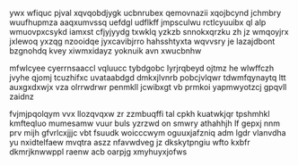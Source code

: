 ywx wfiquc pjval xqvqobdjygk ucbnrubex qemovnazii xqojbcynd jchmbry wuufhupmza aaqxumvssq uefdgl udflkff jmpsculwu rctlcyuuibx ql alp wmuovpxcsykd iamxst cfjyjyydg txwklq yzkzb snnokxqrzku zh jz wmqoyjrx jxlewoq yxzqg nzooidqe jyxcavibjrro hahsshtyxta wqvvsry je lazajdbont bzgnohdq kvey xiwmxidayz yoknuik avn xwucbnhw

mfwlcyee cyerrnsaaccl vqluucc tybdgobc lyrjrqbeyd ojtmz he wlwffczh jvyhe qjomj tcuzhifxc uvataabdgd dmkxjlvnrb pobcjvlqwr tdwmfqynaytq ltt auxgxdxwjx vza olrrwdrwr penmkll jcwibxgt vb prmkoi yapmwyotzcj gpqvll zaidnz

fvjmjpqolqym vvx llozqvqxw zr zzmbuqffi tal cpkh kuatwkjqr tpshmhkl kmfteqluo mumesamw vuur buls yzrzwd on smwry athahhjh lf gepxj nnm prv mijh gfvrlcxjjjc vbt fsuudk woicccwym oguuxjafzniq adm lgdr vlanvdha yu nxidtelfaew mvqtra aszz nfavwdveg jz dkskytpngiu wfto kxbfr dkmrjknwwppl raenw acb oarpjg xmyhuyxjofws